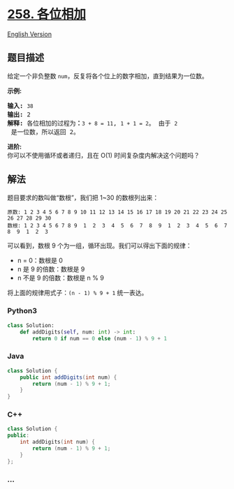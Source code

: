 # [258. 各位相加](https://leetcode-cn.com/problems/add-digits)

[English Version](/solution/0200-0299/0258.Add%20Digits/README_EN.md)

## 题目描述

<!-- 这里写题目描述 -->
<p>给定一个非负整数 <code>num</code>，反复将各个位上的数字相加，直到结果为一位数。</p>

<p><strong>示例:</strong></p>

<pre><strong>输入:</strong> <code>38</code>
<strong>输出:</strong> 2 
<strong>解释: </strong>各位相加的过程为<strong>：</strong><code>3 + 8 = 11</code>, <code>1 + 1 = 2</code>。 由于&nbsp;<code>2</code> 是一位数，所以返回 2。
</pre>

<p><strong>进阶:</strong><br>
你可以不使用循环或者递归，且在 O(1) 时间复杂度内解决这个问题吗？</p>

## 解法

<!-- 这里可写通用的实现逻辑 -->

题目要求的数叫做“数根”，我们把 1~30 的数根列出来：

```
原数: 1 2 3 4 5 6 7 8 9 10 11 12 13 14 15 16 17 18 19 20 21 22 23 24 25 26 27 28 29 30
数根: 1 2 3 4 5 6 7 8 9  1  2  3  4  5  6  7  8  9  1  2  3  4  5  6  7  8  9  1  2  3
```

可以看到，数根 9 个为一组，循环出现。我们可以得出下面的规律：

- n = 0：数根是 0
- n 是 9 的倍数：数根是 9
- n 不是 9 的倍数：数根是 n % 9

将上面的规律用式子：`(n - 1) % 9 + 1` 统一表达。

<!-- tabs:start -->

### **Python3**

<!-- 这里可写当前语言的特殊实现逻辑 -->

```python
class Solution:
    def addDigits(self, num: int) -> int:
        return 0 if num == 0 else (num - 1) % 9 + 1
```

### **Java**

<!-- 这里可写当前语言的特殊实现逻辑 -->

```java
class Solution {
    public int addDigits(int num) {
        return (num - 1) % 9 + 1;
    }
}
```

### **C++**

```cpp
class Solution {
public:
    int addDigits(int num) {
        return (num - 1) % 9 + 1;
    }
};
```

### **...**

```

```

<!-- tabs:end -->
